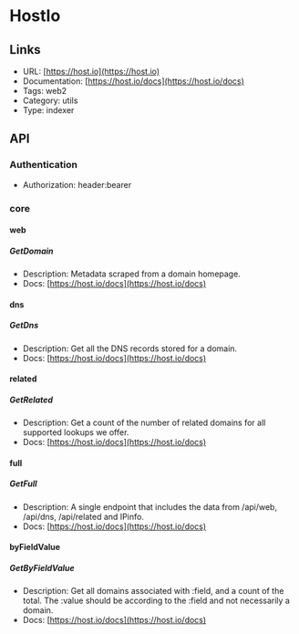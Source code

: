 # HostIo

## Links

* URL: [https://host.io](https://host.io)
* Documentation: [https://host.io/docs](https://host.io/docs)
* Tags: web2
* Category: utils
* Type: indexer

## API

### Authentication

* Authorization: header:bearer

### core

#### web

##### GetDomain

* Description: Metadata scraped from a domain homepage.
* Docs: [https://host.io/docs](https://host.io/docs)

#### dns

##### GetDns

* Description: Get all the DNS records stored for a domain.
* Docs: [https://host.io/docs](https://host.io/docs)

#### related

##### GetRelated

* Description: Get a count of the number of related domains for all supported lookups we offer.
* Docs: [https://host.io/docs](https://host.io/docs)

#### full

##### GetFull

* Description: A single endpoint that includes the data from /api/web, /api/dns, /api/related and IPinfo.
* Docs: [https://host.io/docs](https://host.io/docs)

#### byFieldValue

##### GetByFieldValue

* Description: Get all domains associated with :field, and a count of the total. The :value should be according to the :field and not necessarily a domain.
* Docs: [https://host.io/docs](https://host.io/docs)
